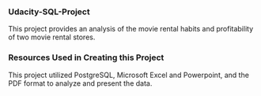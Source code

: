### Udacity-SQL-Project

This project provides an analysis of the movie rental habits and profitability of two movie rental stores.

### Resources Used in Creating this Project

This project utilized PostgreSQL, Microsoft Excel and Powerpoint, and the PDF format to analyze and present the data.
